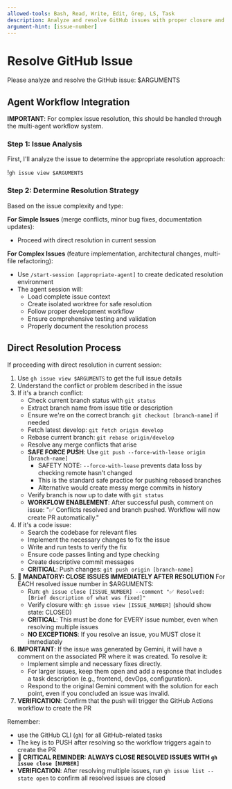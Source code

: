 ```yaml
---
allowed-tools: Bash, Read, Write, Edit, Grep, LS, Task
description: Analyze and resolve GitHub issues with proper closure and documentation
argument-hint: [issue-number]
---
```


# Resolve GitHub Issue

Please analyze and resolve the GitHub issue: $ARGUMENTS

## Agent Workflow Integration

**IMPORTANT**: For complex issue resolution, this should be handled through the multi-agent workflow system.

### Step 1: Issue Analysis
First, I'll analyze the issue to determine the appropriate resolution approach:

!`gh issue view $ARGUMENTS`

### Step 2: Determine Resolution Strategy
Based on the issue complexity and type:

**For Simple Issues** (merge conflicts, minor bug fixes, documentation updates):
- Proceed with direct resolution in current session

**For Complex Issues** (feature implementation, architectural changes, multi-file refactoring):
- Use `/start-session [appropriate-agent]` to create dedicated resolution environment
- The agent session will:
  - Load complete issue context
  - Create isolated worktree for safe resolution
  - Follow proper development workflow
  - Ensure comprehensive testing and validation
  - Properly document the resolution process

## Direct Resolution Process

If proceeding with direct resolution in current session:

1. Use `gh issue view $ARGUMENTS` to get the full issue details
2. Understand the conflict or problem described in the issue
3. If it's a branch conflict:
   - Check current branch status with `git status`
   - Extract branch name from issue title or description
   - Ensure we're on the correct branch: `git checkout [branch-name]` if needed
   - Fetch latest develop: `git fetch origin develop`
   - Rebase current branch: `git rebase origin/develop`
   - Resolve any merge conflicts that arise
   - **SAFE FORCE PUSH**: Use `git push --force-with-lease origin [branch-name]`
     * SAFETY NOTE: `--force-with-lease` prevents data loss by checking remote hasn't changed
     * This is the standard safe practice for pushing rebased branches
     * Alternative would create messy merge commits in history
   - Verify branch is now up to date with `git status`
   - **WORKFLOW ENABLEMENT**: After successful push, comment on issue: "✅ Conflicts resolved and branch pushed. Workflow will now create PR automatically."
4. If it's a code issue:
   - Search the codebase for relevant files
   - Implement the necessary changes to fix the issue
   - Write and run tests to verify the fix
   - Ensure code passes linting and type checking
   - Create descriptive commit messages
   - **CRITICAL**: Push changes: `git push origin [branch-name]`
5. **🚨 MANDATORY: CLOSE ISSUES IMMEDIATELY AFTER RESOLUTION**
   For EACH resolved issue number in $ARGUMENTS:
   - Run: `gh issue close [ISSUE_NUMBER] --comment "✅ Resolved: [Brief description of what was fixed]"`
   - Verify closure with: `gh issue view [ISSUE_NUMBER]` (should show state: CLOSED)
   - **CRITICAL**: This must be done for EVERY issue number, even when resolving multiple issues
   - **NO EXCEPTIONS**: If you resolve an issue, you MUST close it immediately
6. **IMPORTANT**: If the issue was generated by Gemini, it will have a comment on the associated PR where it was created. To resolve it:
   - Implement simple and necessary fixes directly.
   - For larger issues, keep them open and add a response that includes a task description (e.g., frontend, devOps, configuration).
   - Respond to the original Gemini comment with the solution for each point, even if you concluded an issue was invalid.
7. **VERIFICATION**: Confirm that the push will trigger the GitHub Actions workflow to create the PR

Remember:
   - use the GitHub CLI (`gh`) for all GitHub-related tasks
   - The key is to PUSH after resolving so the workflow triggers again to create the PR
   - **🚨 CRITICAL REMINDER: ALWAYS CLOSE RESOLVED ISSUES WITH `gh issue close [NUMBER]`**
   - **VERIFICATION**: After resolving multiple issues, run `gh issue list --state open` to confirm all resolved issues are closed